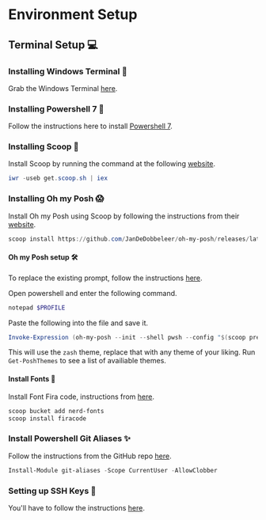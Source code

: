 # Environment Setup

## Terminal Setup 💻

### Installing Windows Terminal 🧪

Grab the Windows Terminal [here](https://www.microsoft.com/store/productId/9N0DX20HK701).

### Installing Powershell 7 🔨

Follow the instructions here to install [Powershell 7](https://docs.microsoft.com/en-us/powershell/scripting/install/installing-powershell-core-on-windows?view=powershell-7.1).

### Installing Scoop 🥄

Install Scoop by running the command at the following [website](https://scoop.sh/).
```powershell
iwr -useb get.scoop.sh | iex
```

### Installing Oh my Posh 😱

Install Oh my Posh using Scoop by following the instructions from their [website](https://ohmyposh.dev/docs/installation#2-install-oh-my-posh).
```powershell
scoop install https://github.com/JanDeDobbeleer/oh-my-posh/releases/latest/download/oh-my-posh.json
```

#### Oh my Posh setup 🛠

To replace the existing prompt, follow the instructions [here](https://ohmyposh.dev/docs/installation#3-replace-your-existing-prompt).

Open powershell and enter the following command.
```powershell
notepad $PROFILE
```
Paste the following into the file and save it.
```powershell
Invoke-Expression (oh-my-posh --init --shell pwsh --config "$(scoop prefix oh-my-posh)/themes/zash.omp.json")
```
This will use the `zash` theme, replace that with any theme of your liking. Run `Get-PoshThemes` to see a list of availiable themes.

#### Install Fonts 🧾

Install Font Fira code, instructions from [here](https://github.com/tonsky/FiraCode/wiki/Installing).
```powershell
scoop bucket add nerd-fonts
scoop install firacode
```

### Install Powershell Git Aliases ✨

Follow the instructions from the GitHub repo [here](https://github.com/gluons/powershell-git-aliases).

```powershell
Install-Module git-aliases -Scope CurrentUser -AllowClobber
```

### Setting up SSH Keys 🔑

You'll have to follow the instructions [here](https://docs.github.com/en/github/authenticating-to-github/generating-a-new-ssh-key-and-adding-it-to-the-ssh-agent).

